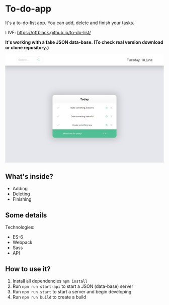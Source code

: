 # To-do-app

It's a to-do-list app. You can add, delete and finish your tasks.


LIVE: https://offblack.github.io/to-do-list/

**It's working with a fake JSON data-base.
(To check real version download or clone repository.)**

![alt text](https://raw.githubusercontent.com/Offblack/to-do-list/master/screenshot.png)

## What's inside?

-  Adding
-  Deleting
-  Finishing

## Some details

Technologies:

-  ES-6
-  Webpack
-  Sass
-  API

## How to use it?

1. Install all dependencies `npm install`
2. Run `npm run start-api` to start a JSON (data-base) server
3. Run `npm run start` to start a server and begin developing
4. Run `npm run build` to create a build
